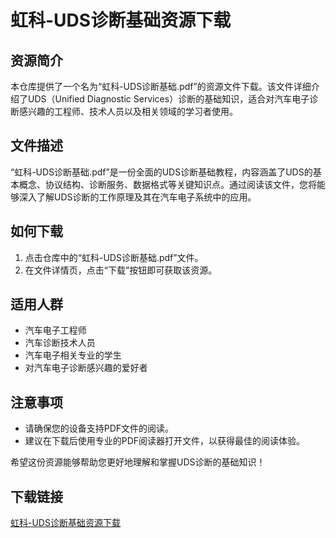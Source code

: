 # 虹科-UDS诊断基础资源下载

## 资源简介

本仓库提供了一个名为“虹科-UDS诊断基础.pdf”的资源文件下载。该文件详细介绍了UDS（Unified Diagnostic Services）诊断的基础知识，适合对汽车电子诊断感兴趣的工程师、技术人员以及相关领域的学习者使用。

## 文件描述

“虹科-UDS诊断基础.pdf”是一份全面的UDS诊断基础教程，内容涵盖了UDS的基本概念、协议结构、诊断服务、数据格式等关键知识点。通过阅读该文件，您将能够深入了解UDS诊断的工作原理及其在汽车电子系统中的应用。

## 如何下载

1. 点击仓库中的“虹科-UDS诊断基础.pdf”文件。
2. 在文件详情页，点击“下载”按钮即可获取该资源。

## 适用人群

- 汽车电子工程师
- 汽车诊断技术人员
- 汽车电子相关专业的学生
- 对汽车电子诊断感兴趣的爱好者

## 注意事项

- 请确保您的设备支持PDF文件的阅读。
- 建议在下载后使用专业的PDF阅读器打开文件，以获得最佳的阅读体验。

希望这份资源能够帮助您更好地理解和掌握UDS诊断的基础知识！

## 下载链接

[虹科-UDS诊断基础资源下载](https://pan.quark.cn/s/4f1f60916b9d)